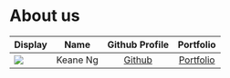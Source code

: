 # About us

Display |   Name   |             Github Profile             | Portfolio 
--------|:--------:|:--------------------------------------:|:---------:
![](https://via.placeholder.com/100.png?text=Photo) | Keane Ng | [Github](https://github.com/keanneeee) | [Portfolio](docs/team/johndoe.md)
